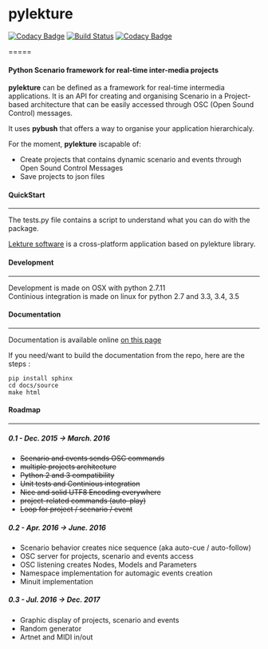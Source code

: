 # pylekture
[![Codacy Badge](https://api.codacy.com/project/badge/coverage/e0076e979dc64ed3b11d5389a0ddd946)](https://www.codacy.com/app/contact_37/pylekture)
[![Build Status](https://travis-ci.org/PixelStereo/pylekture.svg?branch=master)](https://travis-ci.org/PixelStereo/pylekture)
[![Codacy Badge](https://api.codacy.com/project/badge/grade/e0076e979dc64ed3b11d5389a0ddd946)](https://www.codacy.com/app/contact_37/pylekture)

=====
#### Python Scenario framework for real-time inter-media projects

**pylekture** can be defined as a framework for real-time intermedia applications.
It is an API for creating and organising Scenario in a Project-based architecture that can be easily accessed through OSC (Open Sound Control) messages.

It uses **pybush** that offers a way to organise your application hierarchicaly.

For the moment, **pylekture** iscapable of:

-  Create projects that contains dynamic scenario and events through Open Sound Control Messages
-  Save projects to json files

#### QuickStart
---
The tests.py file contains a script to understand what you can do with the package.

[Lekture software](http://github.com/PixelStereo/lekture) is a cross-platform application based on pylekture library.

#### Development
---
Development is made on OSX with python 2.7.11    
Continious integration is made on linux for python 2.7 and 3.3, 3.4, 3.5

#### Documentation
---
Documentation is available online [on this page](http://pixelstereo.github.io/pylekture)    

If you need/want to build the documentation from the repo, here are the steps : 

    pip install sphinx
    cd docs/source
    make html

#### Roadmap
---
##### 0.1 - Dec. 2015 -> March. 2016
* ~~Scenario and events sends OSC commands~~
* ~~multiple projects architecture~~
* ~~Python 2 and 3 compatibility~~
* ~~Unit tests and Continious integration~~
* ~~Nice and solid UTF8 Encoding everywhere~~
* ~~project-related commands (auto-play)~~
* ~~Loop for project / scenario / event~~

##### 0.2 - Apr. 2016 -> June. 2016
* Scenario behavior creates nice sequence (aka auto-cue / auto-follow)
* OSC server for projects, scenario and events access
* OSC listening creates Nodes, Models and Parameters
* Namespace implementation for automagic events creation
* Minuit implementation

##### 0.3 - Jul. 2016 -> Dec. 2017
* Graphic display of projects, scenario and events
* Random generator
* Artnet and MIDI in/out
